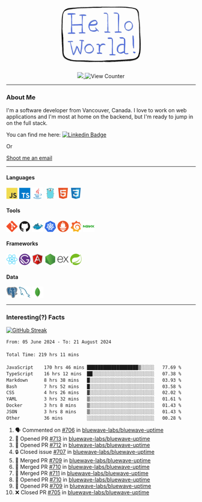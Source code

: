 <div align="center">
    <img src="./img/hello_world.webp" height="200px" width="">
    <div>
        <a href="https://www.linkedin.com/in/ajhollid">
            <img src="https://img.shields.io/badge/LinkedIn-blue"/>
        </a>
        <img src="https://komarev.com/ghpvc/?username=ajhollid&color=yellow" alt="View Counter">
    </div>
</div>

---

### About Me

I'm a software developer from Vancouver, Canada. I love to work on web applications and I'm most at home on the backend, but I'm ready to jump in on the full stack.

You can find me here: [![Linkedin Badge](https://img.shields.io/badge/-ajhollid-blue?style=flat&logo=Linkedin&logoColor=white)](https://www.linkedin.com/in/ajhollid)

Or

[Shoot me an email](mailto:ajhollid@gmail.com)

---

#### Languages

<div>
    <img src="./img/devicons/javascript-original.svg" width=30 height=30 alt="JavaScript">
    <img src="/img/devicons/typescript-original.svg" width=30 height=30 alt="TypeScript">
    <img src="./img/devicons/java-original.svg" width=30 height=30 alt="Java">
    <img src="./img/devicons/go-original.svg" width=30 height=30 alt="Golang">
    <img src="./img/devicons/html5-original.svg" width=30 height=30 alt="HTML 5">
    <img src="./img/devicons/css3-original.svg" width=30 height=30 alt="CSS 3">
</div>

#### Tools

<div>
    <img src="./img/devicons/git-original.svg" width=30 height=30 alt="Git">
    <img src="./img/devicons/github-original.svg" width=30 height=30 alt="Github">
    <img src="./img/devicons/docker-original.svg" width=30 
    height=30 alt="Docker">
    <img src="./img/devicons/kubernetes-original.svg" width=30 height=30 alt="K8">
    <img src="./img/devicons/prometheus-original.svg" width=30 height=30 alt="Prometheus">
    <img src="./img/devicons/grafana-original.svg" width=30 height=30 alt="Grafana">
    <img src="./img/devicons/nginx-original.svg" width=30 height=30 alt="Nginx">
</div>

#### Frameworks

<div>
    <img src="./img/devicons/react-original.svg" width=30 height=30 alt="React">
    <img src="./img/devicons/gatsby-original.svg" width=30 height=30 alt="Gatsby">
    <img src="./img/devicons/angularjs-original.svg" width=30 height=30 alt="AngularJS">
    <img src="./img/devicons/nodejs-original.svg" width=30 height=30 alt="NodeJS">
    <img src="./img/devicons/express-original.svg" width=30 height=30 alt="Express">
    <img src="./img/devicons/spring-original.svg" width=30 height=30 alt="Spring">
</div>

#### Data

<div>
    <img src="./img/devicons/postgresql-original.svg" width=30 height=30 alt="Postgresql">
    <img src="./img/devicons/mysql-original.svg" width=30 height=30 alt="Mysql">
    <img src="./img/devicons/mongodb-original.svg" width=30 height=30 alt="MongoDB">
</div>

---

### Interesting(?) Facts

[![GitHub Streak](http://github-readme-streak-stats.herokuapp.com?user=ajhollid)](https://git.io/streak-stats)

 <!--START_SECTION:waka-->

```txt
From: 05 June 2024 - To: 21 August 2024

Total Time: 219 hrs 11 mins

JavaScript    170 hrs 46 mins ███████████████████▒░░░░░   77.69 %
TypeScript    16 hrs 12 mins  ██░░░░░░░░░░░░░░░░░░░░░░░   07.38 %
Markdown      8 hrs 38 mins   █░░░░░░░░░░░░░░░░░░░░░░░░   03.93 %
Bash          7 hrs 52 mins   █░░░░░░░░░░░░░░░░░░░░░░░░   03.58 %
CSS           4 hrs 26 mins   ▓░░░░░░░░░░░░░░░░░░░░░░░░   02.02 %
YAML          3 hrs 32 mins   ▒░░░░░░░░░░░░░░░░░░░░░░░░   01.61 %
Docker        3 hrs 8 mins    ▒░░░░░░░░░░░░░░░░░░░░░░░░   01.43 %
JSON          3 hrs 8 mins    ▒░░░░░░░░░░░░░░░░░░░░░░░░   01.43 %
Other         36 mins         ░░░░░░░░░░░░░░░░░░░░░░░░░   00.28 %
```

<!--END_SECTION:waka-->


<!--START_SECTION:activity-->
1. 🗣 Commented on [#706](https://github.com/bluewave-labs/bluewave-uptime/issues/706#issuecomment-2307540172) in [bluewave-labs/bluewave-uptime](https://github.com/bluewave-labs/bluewave-uptime)
2. 💪 Opened PR [#713](https://github.com/bluewave-labs/bluewave-uptime/pull/713) in [bluewave-labs/bluewave-uptime](https://github.com/bluewave-labs/bluewave-uptime)
3. 💪 Opened PR [#712](https://github.com/bluewave-labs/bluewave-uptime/pull/712) in [bluewave-labs/bluewave-uptime](https://github.com/bluewave-labs/bluewave-uptime)
4. 🔒 Closed issue [#707](https://github.com/bluewave-labs/bluewave-uptime/issues/707) in [bluewave-labs/bluewave-uptime](https://github.com/bluewave-labs/bluewave-uptime)
5. 🎉 Merged PR [#709](https://github.com/bluewave-labs/bluewave-uptime/pull/709) in [bluewave-labs/bluewave-uptime](https://github.com/bluewave-labs/bluewave-uptime)
6. 🎉 Merged PR [#710](https://github.com/bluewave-labs/bluewave-uptime/pull/710) in [bluewave-labs/bluewave-uptime](https://github.com/bluewave-labs/bluewave-uptime)
7. 🎉 Merged PR [#711](https://github.com/bluewave-labs/bluewave-uptime/pull/711) in [bluewave-labs/bluewave-uptime](https://github.com/bluewave-labs/bluewave-uptime)
8. 💪 Opened PR [#710](https://github.com/bluewave-labs/bluewave-uptime/pull/710) in [bluewave-labs/bluewave-uptime](https://github.com/bluewave-labs/bluewave-uptime)
9. 💪 Opened PR [#709](https://github.com/bluewave-labs/bluewave-uptime/pull/709) in [bluewave-labs/bluewave-uptime](https://github.com/bluewave-labs/bluewave-uptime)
10. ❌ Closed PR [#705](https://github.com/bluewave-labs/bluewave-uptime/pull/705) in [bluewave-labs/bluewave-uptime](https://github.com/bluewave-labs/bluewave-uptime)
<!--END_SECTION:activity-->

